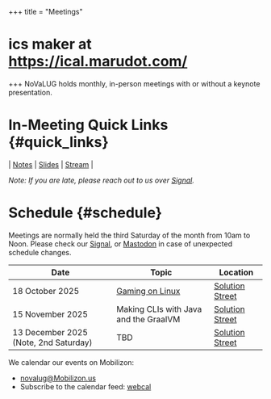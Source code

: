+++
title = "Meetings"
# ics maker at https://ical.marudot.com/
+++
NoVaLUG holds monthly, in-person meetings with or without a keynote presentation.

# In-Meeting Quick Links {#quick_links}

| [Notes](https://links.novalug.org/notes) | [Slides](https://links.novalug.org/slides) | [Stream](https://links.novalug.org/stream) |

_Note: If you are late, please reach out to us over
[Signal](https://signal.group/#CjQKIGYAYkoVLdiHZjUhpfxZBa5s-XIZ8AyrMWo-GQh9lVcJEhBXh7NEH3GOHPYNd2Xhmq8H)._

# Schedule {#schedule}

Meetings are normally held the third Saturday of the month from 10am to Noon.
Please check our
[Signal](https://signal.group/#CjQKIGYAYkoVLdiHZjUhpfxZBa5s-XIZ8AyrMWo-GQh9lVcJEhBXh7NEH3GOHPYNd2Xhmq8H),
or  [Mastodon](https://fosstodon.org/@novalug) in case of unexpected schedule changes.

| Date              | Topic                                                            | Location |
| ----------------- | ---------------------------------------------------------------- | -------- |
| 18 October 2025   | [Gaming on Linux](/presentations/2025-october-18/)               | [Solution Street](/meetings/location-solutions-street) |
| 15 November 2025  | Making CLIs with Java and the GraalVM                            | [Solution Street](/meetings/location-solutions-street) |
| 13 December 2025 (Note, 2nd Saturday)  | TBD                                         | [Solution Street](/meetings/location-solutions-street) |

We calendar our events on Mobilizon:
* [novalug@Mobilizon.us](https://mobilizon.us/@novalug)
* Subscribe to the calendar feed: [webcal](webcal://mobilizon.us/@novalug/feed/ics)
 
